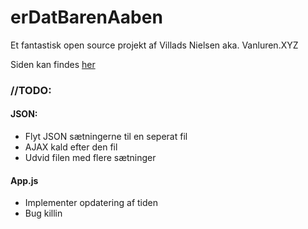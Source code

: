 # erDatBarenAaben
Et fantastisk open source projekt af Villads Nielsen aka. Vanluren.XYZ

Siden kan findes [her](http://vanluren.github.io/erDatBarenAaben/)

### //TODO:
#### JSON:
  - Flyt JSON sætningerne til en seperat fil
  - AJAX kald efter den fil
  - Udvid filen med flere sætninger

#### App.js
  - Implementer opdatering af tiden
  - Bug killin
